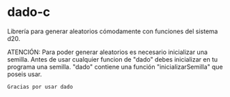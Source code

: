 # dado-c
Librería para generar aleatorios cómodamente con funciones del sistema d20.

ATENCIÓN:
  Para poder generar aleatorios es necesario inicializar una semilla.
  Antes de usar cualquier funcion de "dado" debes inicializar en tu programa una semilla.
  "dado" contiene una función "inicializarSemilla" que poseis usar.
  
	Gracias por usar dado
